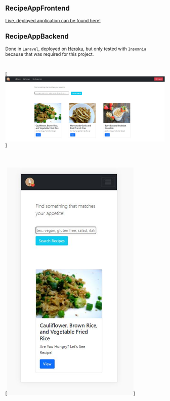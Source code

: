 ## RecipeAppFrontend

[Live, deployed application can be found here!](https://recipe-app-fe13.netlify.app)

## RecipeAppBackend

Done in `Laravel`, deployed on [Heroku](https://recipes-app-be.herokuapp.com/), but only tested with `Insomnia` because that was required for this project.

<br />

[<img src="https://raw.githubusercontent.com/HeidiDragomir/Recipe-App-frontend/main/src/assets/main-page-app.jpg?token=GHSAT0AAAAAABR4IJPBURDJ33YOJLCMEBG6YSVZHHA">]



<br /><br />


[<img src="https://raw.githubusercontent.com/HeidiDragomir/Recipe-App-frontend/main/src/assets/main-page-mobilapp.jpg?token=GHSAT0AAAAAABR4IJPATHBCCMYVUXP3KWXAYSVZLFQ">]


